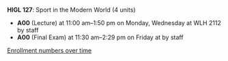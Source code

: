 **HIGL 127**: Sport in the Modern World (4 units)

- **A00** (Lecture) at 11:00 am–1:50 pm on Monday, Wednesday at WLH 2112 by staff
- **A00** (Final Exam) at 11:30 am–2:29 pm on Friday at   by staff

[Enrollment numbers over time](./HIGL127.tsv)
